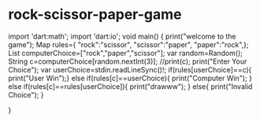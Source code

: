 # rock-scissor-paper-game


import 'dart:math';
import 'dart:io';
void main() {
print("welcome to the game");
Map rules={
"rock":"scissor",
"scissor":"paper",
"paper":"rock",};
List computerChoice=["rock","paper","scissor"];
var random=Random();
String c=computerChoice[random.nextInt(3)];
//print(c);
print("Enter Your Choice");
var userChoice=stdin.readLineSync()!;
if(rules[userChoice]==c){
print("User Win");}
else if(rules[c]==userChoice){
print("Computer Win");
}
else if(rules[c]==rules[userChoice]){
print("drawww");
}
else{
print("Invalid Choice");
}

}
